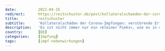 ```yaml
---
date:          2021-04-15
redirect:      https://reitschuster.de/post/kollateralschaeden-der-corona-impfungen-verstoerende-erfahrungsberichte/
title:         reitschuster
subtitle:      'Kollateralschäden der Corona-Impfungen: verstörende Erfahrungsberichte'
description:   'Es ist nicht immer nur ein »kleiner Pieks«, wie es in den Regierungs-Werbespots so schön heißt. Persönliche Impferfahrungen werden in den überregionalen Medien fast vollständig ignoriert und in den Lokalzeitungen oft nur am Rande abhandelt. Hier einige persönliche Geschichten. GASTBEITRAG.'
country:       [DE]
categories:    [Impfung]
tags:          [impf-nebenwirkungen]
---
```

